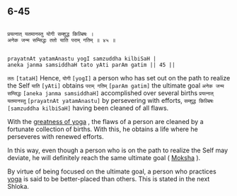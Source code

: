 ## 6-45


```shloka-sa

प्रयत्नात् यतमानस्तु योगी सम्शुद्ध किल्बिषः ।
अनेक जन्म सम्सिद्धः ततो याति पराम् गतिम् ॥ ४५ ॥

```
```shloka-sa-hk

prayatnAt yatamAnastu yogI samzuddha kilbiSaH |
aneka janma samsiddhaH tato yAti parAm gatim || 45 ||

```
`ततः` `[tataH]` Hence, `योगी` `[yogI]` a person who has set out on the path to realize the Self `याति` `[yAti]` obtains `पराम् गतिम्` `[parAm gatim]` the ultimate goal `अनेक जन्म सम्सिद्धः` `[aneka janma samsiddhaH]` accomplished over several births `प्रयत्नात् यतमानस्तु` `[prayatnAt yatamAnastu]` by persevering with efforts, `सम्शुद्ध किल्बिषः` `[samzuddha kilbiSaH]` having been cleaned of all flaws.

With the 
[greatness of yoga](6-41.md#greatness_of_yoga)
, the flaws of a person are cleaned by a fortunate collection of births. With this, he obtains a life where he perseveres with renewed efforts. 

In this way, even though a person who is on the path to realize the Self may deviate, he will definitely reach the same ultimate goal (
[Moksha](Moksha)
).

By virtue of being focused on the ultimate goal, a person who practices 
[yoga](yoga_state_of_being)
 is said to be better-placed than others. This is stated in the next Shloka. 


